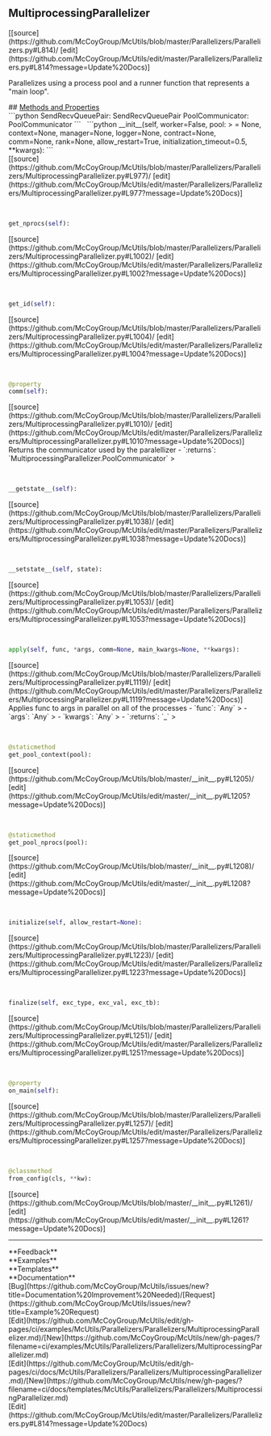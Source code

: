 ## <a id="McUtils.Parallelizers.Parallelizers.MultiprocessingParallelizer">MultiprocessingParallelizer</a> 

<div class="docs-source-link" markdown="1">
[[source](https://github.com/McCoyGroup/McUtils/blob/master/Parallelizers/Parallelizers.py#L814)/
[edit](https://github.com/McCoyGroup/McUtils/edit/master/Parallelizers/Parallelizers.py#L814?message=Update%20Docs)]
</div>

Parallelizes using a  process pool and a runner
function that represents a "main loop".







<div class="collapsible-section">
 <div class="collapsible-section collapsible-section-header" markdown="1">
## <a class="collapse-link" data-toggle="collapse" href="#methods" markdown="1"> Methods and Properties</a> <a class="float-right" data-toggle="collapse" href="#methods"><i class="fa fa-chevron-down"></i></a>
 </div>
 <div class="collapsible-section collapsible-section-body collapse show" id="methods" markdown="1">
 ```python
SendRecvQueuePair: SendRecvQueuePair
PoolCommunicator: PoolCommunicator
```
<a id="McUtils.Parallelizers.Parallelizers.MultiprocessingParallelizer.__init__" class="docs-object-method">&nbsp;</a> 
```python
__init__(self, worker=False, pool: <bound method BaseContext.Pool of <multiprocessing.context.DefaultContext instance>> = None, context=None, manager=None, logger=None, contract=None, comm=None, rank=None, allow_restart=True, initialization_timeout=0.5, **kwargs): 
```
<div class="docs-source-link" markdown="1">
[[source](https://github.com/McCoyGroup/McUtils/blob/master/Parallelizers/Parallelizers/MultiprocessingParallelizer.py#L977)/
[edit](https://github.com/McCoyGroup/McUtils/edit/master/Parallelizers/Parallelizers/MultiprocessingParallelizer.py#L977?message=Update%20Docs)]
</div>


<a id="McUtils.Parallelizers.Parallelizers.MultiprocessingParallelizer.get_nprocs" class="docs-object-method">&nbsp;</a> 
```python
get_nprocs(self): 
```
<div class="docs-source-link" markdown="1">
[[source](https://github.com/McCoyGroup/McUtils/blob/master/Parallelizers/Parallelizers/MultiprocessingParallelizer.py#L1002)/
[edit](https://github.com/McCoyGroup/McUtils/edit/master/Parallelizers/Parallelizers/MultiprocessingParallelizer.py#L1002?message=Update%20Docs)]
</div>


<a id="McUtils.Parallelizers.Parallelizers.MultiprocessingParallelizer.get_id" class="docs-object-method">&nbsp;</a> 
```python
get_id(self): 
```
<div class="docs-source-link" markdown="1">
[[source](https://github.com/McCoyGroup/McUtils/blob/master/Parallelizers/Parallelizers/MultiprocessingParallelizer.py#L1004)/
[edit](https://github.com/McCoyGroup/McUtils/edit/master/Parallelizers/Parallelizers/MultiprocessingParallelizer.py#L1004?message=Update%20Docs)]
</div>


<a id="McUtils.Parallelizers.Parallelizers.MultiprocessingParallelizer.comm" class="docs-object-method">&nbsp;</a> 
```python
@property
comm(self): 
```
<div class="docs-source-link" markdown="1">
[[source](https://github.com/McCoyGroup/McUtils/blob/master/Parallelizers/Parallelizers/MultiprocessingParallelizer.py#L1010)/
[edit](https://github.com/McCoyGroup/McUtils/edit/master/Parallelizers/Parallelizers/MultiprocessingParallelizer.py#L1010?message=Update%20Docs)]
</div>
Returns the communicator used by the paralellizer
  - `:returns`: `MultiprocessingParallelizer.PoolCommunicator`
    >


<a id="McUtils.Parallelizers.Parallelizers.MultiprocessingParallelizer.__getstate__" class="docs-object-method">&nbsp;</a> 
```python
__getstate__(self): 
```
<div class="docs-source-link" markdown="1">
[[source](https://github.com/McCoyGroup/McUtils/blob/master/Parallelizers/Parallelizers/MultiprocessingParallelizer.py#L1038)/
[edit](https://github.com/McCoyGroup/McUtils/edit/master/Parallelizers/Parallelizers/MultiprocessingParallelizer.py#L1038?message=Update%20Docs)]
</div>


<a id="McUtils.Parallelizers.Parallelizers.MultiprocessingParallelizer.__setstate__" class="docs-object-method">&nbsp;</a> 
```python
__setstate__(self, state): 
```
<div class="docs-source-link" markdown="1">
[[source](https://github.com/McCoyGroup/McUtils/blob/master/Parallelizers/Parallelizers/MultiprocessingParallelizer.py#L1053)/
[edit](https://github.com/McCoyGroup/McUtils/edit/master/Parallelizers/Parallelizers/MultiprocessingParallelizer.py#L1053?message=Update%20Docs)]
</div>


<a id="McUtils.Parallelizers.Parallelizers.MultiprocessingParallelizer.apply" class="docs-object-method">&nbsp;</a> 
```python
apply(self, func, *args, comm=None, main_kwargs=None, **kwargs): 
```
<div class="docs-source-link" markdown="1">
[[source](https://github.com/McCoyGroup/McUtils/blob/master/Parallelizers/Parallelizers/MultiprocessingParallelizer.py#L1119)/
[edit](https://github.com/McCoyGroup/McUtils/edit/master/Parallelizers/Parallelizers/MultiprocessingParallelizer.py#L1119?message=Update%20Docs)]
</div>
Applies func to args in parallel on all of the processes
  - `func`: `Any`
    > 
  - `args`: `Any`
    > 
  - `kwargs`: `Any`
    > 
  - `:returns`: `_`
    >


<a id="McUtils.Parallelizers.Parallelizers.MultiprocessingParallelizer.get_pool_context" class="docs-object-method">&nbsp;</a> 
```python
@staticmethod
get_pool_context(pool): 
```
<div class="docs-source-link" markdown="1">
[[source](https://github.com/McCoyGroup/McUtils/blob/master/__init__.py#L1205)/
[edit](https://github.com/McCoyGroup/McUtils/edit/master/__init__.py#L1205?message=Update%20Docs)]
</div>


<a id="McUtils.Parallelizers.Parallelizers.MultiprocessingParallelizer.get_pool_nprocs" class="docs-object-method">&nbsp;</a> 
```python
@staticmethod
get_pool_nprocs(pool): 
```
<div class="docs-source-link" markdown="1">
[[source](https://github.com/McCoyGroup/McUtils/blob/master/__init__.py#L1208)/
[edit](https://github.com/McCoyGroup/McUtils/edit/master/__init__.py#L1208?message=Update%20Docs)]
</div>


<a id="McUtils.Parallelizers.Parallelizers.MultiprocessingParallelizer.initialize" class="docs-object-method">&nbsp;</a> 
```python
initialize(self, allow_restart=None): 
```
<div class="docs-source-link" markdown="1">
[[source](https://github.com/McCoyGroup/McUtils/blob/master/Parallelizers/Parallelizers/MultiprocessingParallelizer.py#L1223)/
[edit](https://github.com/McCoyGroup/McUtils/edit/master/Parallelizers/Parallelizers/MultiprocessingParallelizer.py#L1223?message=Update%20Docs)]
</div>


<a id="McUtils.Parallelizers.Parallelizers.MultiprocessingParallelizer.finalize" class="docs-object-method">&nbsp;</a> 
```python
finalize(self, exc_type, exc_val, exc_tb): 
```
<div class="docs-source-link" markdown="1">
[[source](https://github.com/McCoyGroup/McUtils/blob/master/Parallelizers/Parallelizers/MultiprocessingParallelizer.py#L1251)/
[edit](https://github.com/McCoyGroup/McUtils/edit/master/Parallelizers/Parallelizers/MultiprocessingParallelizer.py#L1251?message=Update%20Docs)]
</div>


<a id="McUtils.Parallelizers.Parallelizers.MultiprocessingParallelizer.on_main" class="docs-object-method">&nbsp;</a> 
```python
@property
on_main(self): 
```
<div class="docs-source-link" markdown="1">
[[source](https://github.com/McCoyGroup/McUtils/blob/master/Parallelizers/Parallelizers/MultiprocessingParallelizer.py#L1257)/
[edit](https://github.com/McCoyGroup/McUtils/edit/master/Parallelizers/Parallelizers/MultiprocessingParallelizer.py#L1257?message=Update%20Docs)]
</div>


<a id="McUtils.Parallelizers.Parallelizers.MultiprocessingParallelizer.from_config" class="docs-object-method">&nbsp;</a> 
```python
@classmethod
from_config(cls, **kw): 
```
<div class="docs-source-link" markdown="1">
[[source](https://github.com/McCoyGroup/McUtils/blob/master/__init__.py#L1261)/
[edit](https://github.com/McCoyGroup/McUtils/edit/master/__init__.py#L1261?message=Update%20Docs)]
</div>
 </div>
</div>












---


<div markdown="1" class="text-secondary">
<div class="container">
  <div class="row">
   <div class="col" markdown="1">
**Feedback**   
</div>
   <div class="col" markdown="1">
**Examples**   
</div>
   <div class="col" markdown="1">
**Templates**   
</div>
   <div class="col" markdown="1">
**Documentation**   
</div>
   <div class="col" markdown="1">
   
</div>
   <div class="col" markdown="1">
   
</div>
   <div class="col" markdown="1">
   
</div>
</div>
  <div class="row">
   <div class="col" markdown="1">
[Bug](https://github.com/McCoyGroup/McUtils/issues/new?title=Documentation%20Improvement%20Needed)/[Request](https://github.com/McCoyGroup/McUtils/issues/new?title=Example%20Request)   
</div>
   <div class="col" markdown="1">
[Edit](https://github.com/McCoyGroup/McUtils/edit/gh-pages/ci/examples/McUtils/Parallelizers/Parallelizers/MultiprocessingParallelizer.md)/[New](https://github.com/McCoyGroup/McUtils/new/gh-pages/?filename=ci/examples/McUtils/Parallelizers/Parallelizers/MultiprocessingParallelizer.md)   
</div>
   <div class="col" markdown="1">
[Edit](https://github.com/McCoyGroup/McUtils/edit/gh-pages/ci/docs/McUtils/Parallelizers/Parallelizers/MultiprocessingParallelizer.md)/[New](https://github.com/McCoyGroup/McUtils/new/gh-pages/?filename=ci/docs/templates/McUtils/Parallelizers/Parallelizers/MultiprocessingParallelizer.md)   
</div>
   <div class="col" markdown="1">
[Edit](https://github.com/McCoyGroup/McUtils/edit/master/Parallelizers/Parallelizers.py#L814?message=Update%20Docs)   
</div>
   <div class="col" markdown="1">
   
</div>
   <div class="col" markdown="1">
   
</div>
   <div class="col" markdown="1">
   
</div>
</div>
</div>
</div>